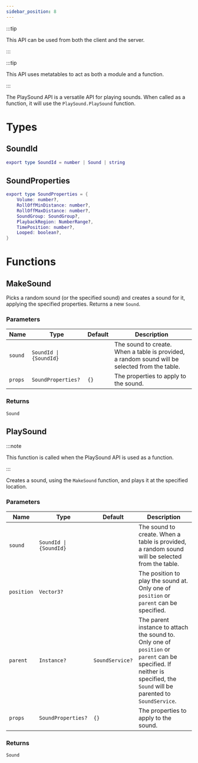 ```yaml
---
sidebar_position: 8
---
```


:::tip

This API can be used from both the client and the server.

:::

:::tip

This API uses metatables to act as both a module and a function.

:::

The PlaySound API is a versatile API for playing sounds. When called as a function, it will use the `PlaySound.PlaySound` function.

# Types

## SoundId

```lua
export type SoundId = number | Sound | string
```

## SoundProperties

```lua
export type SoundProperties = {
	Volume: number?,
	RollOffMinDistance: number?,
	RollOffMaxDistance: number?,
	SoundGroup: SoundGroup?,
	PlaybackRegion: NumberRange?,
	TimePosition: number?,
	Looped: boolean?,
}
```

# Functions

## MakeSound

Picks a random sound (or the specified sound) and creates a sound for it, applying the specified properties. Returns a new `Sound`.

### Parameters

| Name | Type | Default | Description |
| --- | --- | --- | --- |
| `sound` | `SoundId \| {SoundId}` | | The sound to create. When a table is provided, a random sound will be selected from the table. |
| `props` | `SoundProperties?` | `{}` | The properties to apply to the sound. |

### Returns
`Sound`

## PlaySound

:::note

This function is called when the PlaySound API is used as a function.

:::

Creates a sound, using the `MakeSound` function, and plays it at the specified location.

### Parameters

| Name | Type | Default | Description |
| --- | --- | --- | --- |
| `sound` | `SoundId \| {SoundId}` | | The sound to create. When a table is provided, a random sound will be selected from the table. |
| `position` | `Vector3?` | | The position to play the sound at. Only one of `position` or `parent` can be specified. |
| `parent` | `Instance?` | `SoundService?` | The parent instance to attach the sound to. Only one of `position` or `parent` can be specified. If neither is specified, the `Sound` will be parented to `SoundService`. |
| `props` | `SoundProperties?` | `{}` | The properties to apply to the sound. |

### Returns
`Sound`